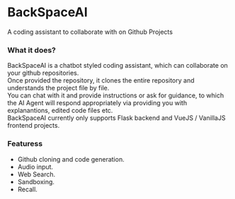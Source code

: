 # BackSpaceAI
A coding assistant to collaborate with on Github Projects

### What it does?
BackSpaceAI is a chatbot styled coding assistant, which can collaborate on your github repositories.<br>
Once provided the repository, it clones the entire repository and understands the project file by file.<br>
You can chat with it and provide instructions or ask for guidance, to which the AI Agent will respond appropriately via providing you with explanantions, edited code files etc.<br>
BackSpaceAI currently only supports Flask backend and VueJS / VanillaJS frontend projects.<br>

### Featuress
- Github cloning and code generation.<br>
- Audio input.<br>
- Web Search.<br>
- Sandboxing.<br>
- Recall.<br>
